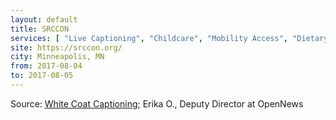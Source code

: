 ```yaml
---
layout: default
title: SRCCON
services: [ "Live Captioning", "Childcare", "Mobility Access", "Dietary Accommodation", "Quiet/Rest Area", "Nursing / Pumping Room", "Recovery Meeting", "Restrooms: All-Gender / Gender-Neutral" ]
site: https://srccon.org/
city: Minneapolis, MN
from: 2017-08-04
to: 2017-08-05
---
```


Source: [White Coat Captioning](http://www.whitecoatcaptioning.com/); Erika O., Deputy Director at OpenNews
